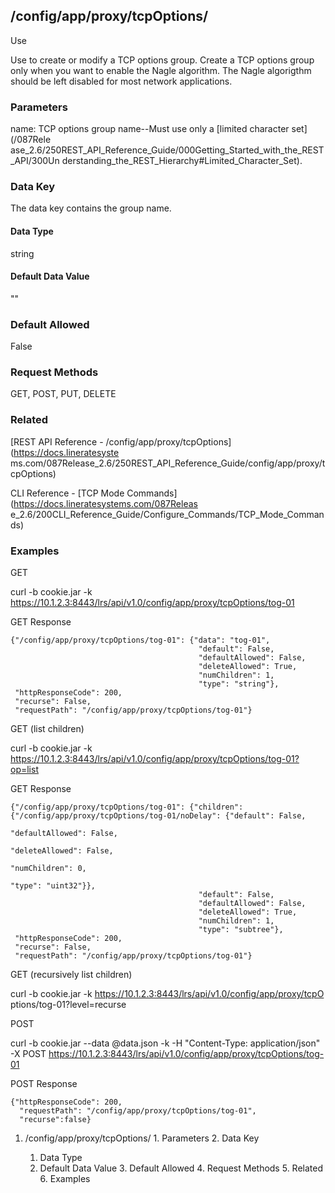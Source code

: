 ## /config/app/proxy/tcpOptions/<name/>

Use

Use to create or modify a TCP options group. Create a TCP options group only
when you want to enable the Nagle algorithm. The Nagle algorigthm should be
left disabled for most network applications.

### Parameters

name: TCP options group name--Must use only a [limited character set](/087Rele
ase_2.6/250REST_API_Reference_Guide/000Getting_Started_with_the_REST_API/300Un
derstanding_the_REST_Hierarchy#Limited_Character_Set).

### Data Key

The data key contains the group name.

#### Data Type

string

#### Default Data Value

""

### Default Allowed

False

### Request Methods

GET, POST, PUT, DELETE

### Related

[REST API Reference - /config/app/proxy/tcpOptions](https://docs.lineratesyste
ms.com/087Release_2.6/250REST_API_Reference_Guide/config/app/proxy/tcpOptions)

CLI Reference - [TCP Mode Commands](https://docs.lineratesystems.com/087Releas
e_2.6/200CLI_Reference_Guide/Configure_Commands/TCP_Mode_Commands)

### Examples

GET

curl -b cookie.jar -k
https://10.1.2.3:8443/lrs/api/v1.0/config/app/proxy/tcpOptions/tog-01

GET Response

    
    {"/config/app/proxy/tcpOptions/tog-01": {"data": "tog-01",
                                              "default": False,
                                              "defaultAllowed": False,
                                              "deleteAllowed": True,
                                              "numChildren": 1,
                                              "type": "string"},
     "httpResponseCode": 200,
     "recurse": False,
     "requestPath": "/config/app/proxy/tcpOptions/tog-01"}
    

GET (list children)

curl -b cookie.jar -k
https://10.1.2.3:8443/lrs/api/v1.0/config/app/proxy/tcpOptions/tog-01?op=list

GET Response

    
    {"/config/app/proxy/tcpOptions/tog-01": {"children": {"/config/app/proxy/tcpOptions/tog-01/noDelay": {"default": False,
                                                                                                             "defaultAllowed": False,
                                                                                                             "deleteAllowed": False,
                                                                                                             "numChildren": 0,
                                                                                                             "type": "uint32"}},
                                              "default": False,
                                              "defaultAllowed": False,
                                              "deleteAllowed": True,
                                              "numChildren": 1,
                                              "type": "subtree"},
     "httpResponseCode": 200,
     "recurse": False,
     "requestPath": "/config/app/proxy/tcpOptions/tog-01"}
    

GET (recursively list children)

curl -b cookie.jar -k https://10.1.2.3:8443/lrs/api/v1.0/config/app/proxy/tcpO
ptions/tog-01?level=recurse

POST

curl -b cookie.jar --data @data.json -k -H "Content-Type: application/json" -X
POST https://10.1.2.3:8443/lrs/api/v1.0/config/app/proxy/tcpOptions/tog-01

POST Response

    
    {"httpResponseCode": 200,
      "requestPath": "/config/app/proxy/tcpOptions/tog-01",
      "recurse":false}

  1. /config/app/proxy/tcpOptions/<name/>
    1. Parameters
    2. Data Key
      1. Data Type
      2. Default Data Value
    3. Default Allowed
    4. Request Methods
    5. Related
    6. Examples

